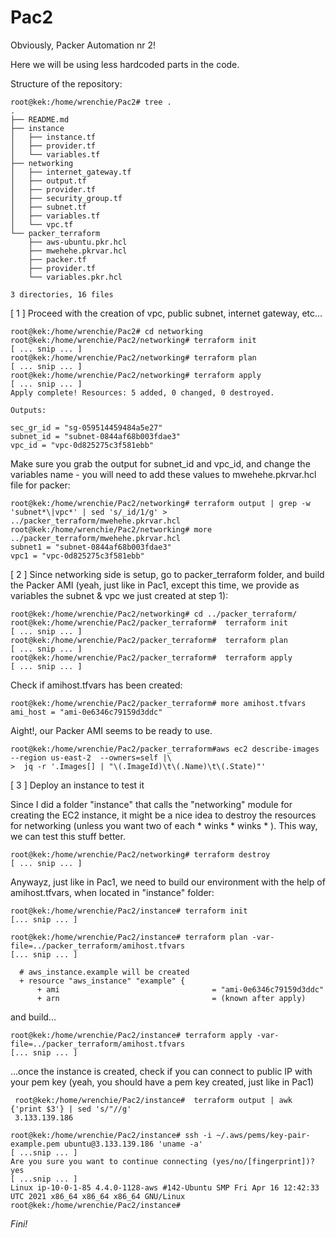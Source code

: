 # Pac2

Obviously, Packer Automation nr 2! 

Here we will be using less hardcoded parts in the code.


Structure of the repository:


```
root@kek:/home/wrenchie/Pac2# tree .
.
├── README.md
├── instance
│   ├── instance.tf
│   ├── provider.tf
│   └── variables.tf
├── networking
│   ├── internet_gateway.tf
│   ├── output.tf
│   ├── provider.tf
│   ├── security_group.tf
│   ├── subnet.tf
│   ├── variables.tf
│   └── vpc.tf
└── packer_terraform
    ├── aws-ubuntu.pkr.hcl
    ├── mwehehe.pkrvar.hcl
    ├── packer.tf
    ├── provider.tf
    └── variables.pkr.hcl

3 directories, 16 files
```


[ 1 ] Proceed with the creation of vpc, public subnet, internet gateway, etc...


```
root@kek:/home/wrenchie/Pac2# cd networking
root@kek:/home/wrenchie/Pac2/networking# terraform init
[ ... snip ... ]
root@kek:/home/wrenchie/Pac2/networking# terraform plan
[ ... snip ... ]
root@kek:/home/wrenchie/Pac2/networking# terraform apply
[ ... snip ... ]
Apply complete! Resources: 5 added, 0 changed, 0 destroyed.

Outputs:

sec_gr_id = "sg-059514459484a5e27"
subnet_id = "subnet-0844af68b003fdae3"
vpc_id = "vpc-0d825275c3f581ebb"

```

Make sure you grab the output for subnet_id and vpc_id, and change the variables name - you will need to add these values to mwehehe.pkrvar.hcl file for packer:

```
root@kek:/home/wrenchie/Pac2/networking# terraform output | grep -w 'subnet*\|vpc*' | sed 's/_id/1/g' > ../packer_terraform/mwehehe.pkrvar.hcl
root@kek:/home/wrenchie/Pac2/networking# more ../packer_terraform/mwehehe.pkrvar.hcl
subnet1 = "subnet-0844af68b003fdae3"
vpc1 = "vpc-0d825275c3f581ebb"

``` 

[ 2 ] Since networking side is setup, go to packer_terraform folder, and build the Packer AMI (yeah, just like in Pac1, except this time, 
we provide as variables the subnet & vpc we just created at step 1):

```
root@kek:/home/wrenchie/Pac2/networking# cd ../packer_terraform/
root@kek:/home/wrenchie/Pac2/packer_terraform#  terraform init
[ ... snip ... ]
root@kek:/home/wrenchie/Pac2/packer_terraform#  terraform plan
[ ... snip ... ]
root@kek:/home/wrenchie/Pac2/packer_terraform#  terraform apply
[ ... snip ... ]
```

Check if amihost.tfvars has been created:

```
root@kek:/home/wrenchie/Pac2/packer_terraform# more amihost.tfvars
ami_host = "ami-0e6346c79159d3ddc"

```


Aight!, our Packer AMI seems to be ready to use.

```
root@kek:/home/wrenchie/Pac2/packer_terraform#aws ec2 describe-images --region us-east-2  --owners=self |\
>  jq -r '.Images[] | "\(.ImageId)\t\(.Name)\t\(.State)"'

```

[ 3 ] Deploy an instance to test it

Since I did a folder "instance" that calls the "networking" module for creating the EC2 instance, 
it might be a nice idea to destroy the resources for networking (unless you want two of each * winks * winks * ). This way, we can test this stuff better. 

```
root@kek:/home/wrenchie/Pac2/networking# terraform destroy
[ ... snip ... ]
```

Anywayz, just like in Pac1, we need to build our environment with the help of amihost.tfvars, when located in "instance" folder:

```
root@kek:/home/wrenchie/Pac2/instance# terraform init
[... snip ... ]
```

```
root@kek:/home/wrenchie/Pac2/instance# terraform plan -var-file=../packer_terraform/amihost.tfvars
[... snip ... ]

  # aws_instance.example will be created
  + resource "aws_instance" "example" {
      + ami                                  = "ami-0e6346c79159d3ddc"
      + arn                                  = (known after apply)

```

and build...
```
root@kek:/home/wrenchie/Pac2/instance# terraform apply -var-file=../packer_terraform/amihost.tfvars
[... snip ... ]

```

...once the instance is created, check if you can connect to public IP with your pem key (yeah, you should have a pem key created, just like in Pac1)

```
 root@kek:/home/wrenchie/Pac2/instance#  terraform output | awk {'print $3'} | sed 's/"//g'
 3.133.139.186
```

```
root@kek:/home/wrenchie/Pac2/instance# ssh -i ~/.aws/pems/key-pair-example.pem ubuntu@3.133.139.186 'uname -a'
[ ...snip ... ]
Are you sure you want to continue connecting (yes/no/[fingerprint])? yes
[ ...snip ... ]
Linux ip-10-0-1-85 4.4.0-1128-aws #142-Ubuntu SMP Fri Apr 16 12:42:33 UTC 2021 x86_64 x86_64 x86_64 GNU/Linux
root@kek:/home/wrenchie/Pac2/instance#
```


<i>Fini!</i>

